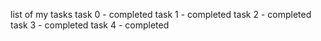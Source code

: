 list of my tasks
task 0 - completed
task 1 - completed
task 2 - completed
task 3 - completed
task 4 - completed

